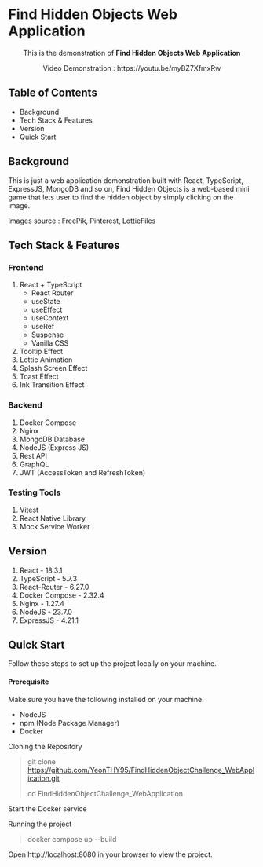 # Find Hidden Objects Web Application

<p align="center">This is the demonstration of <b>Find Hidden Objects Web Application</b></p>
<p align="center">Video Demonstration : https://youtu.be/myBZ7XfmxRw</p>

## Table of Contents

- Background
- Tech Stack & Features
- Version
- Quick Start


## Background

This is just a web application demonstration built with React, TypeScript, ExpressJS, MongoDB and so on, Find Hidden Objects is a web-based mini game that lets user to find the hidden object by simply clicking on the image. 

Images source : FreePik, Pinterest, LottieFiles

## Tech Stack & Features
### Frontend

1. React + TypeScript
    - React Router
    - useState
    - useEffect
    - useContext
    - useRef
    - Suspense
    - Vanilla CSS
2. Tooltip Effect
3. Lottie Animation
4. Splash Screen Effect
5. Toast Effect
6. Ink Transition Effect

### Backend

1. Docker Compose
2. Nginx
3. MongoDB Database
4. NodeJS (Express JS)
5. Rest API
6. GraphQL
7. JWT (AccessToken and RefreshToken)

### Testing Tools

1. Vitest
2. React Native Library
3. Mock Service Worker

## Version

1. React - 18.3.1
2. TypeScript - 5.7.3
3. React-Router - 6.27.0
4. Docker Compose - 2.32.4
5. Nginx - 1.27.4
6. NodeJS - 23.7.0
6. ExpressJS - 4.21.1

## Quick Start

Follow these steps to set up the project locally on your machine.

#### Prerequisite
Make sure you have the following installed on your machine:
- NodeJS
- npm (Node Package Manager)
- Docker

Cloning the Repository
 > git clone https://github.com/YeonTHY95/FindHiddenObjectChallenge_WebApplication.git
 > 
 > cd FindHiddenObjectChallenge_WebApplication

Start the Docker service

Running the project
 > docker compose up --build

Open http://localhost:8080 in your browser to view the project.
